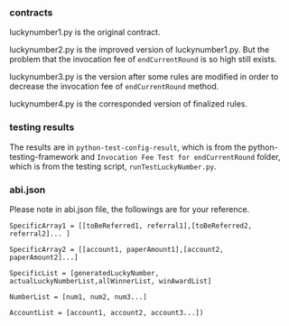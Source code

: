 ### contracts
luckynumber1.py is the original contract.

luckynumber2.py is the improved version of luckynumber1.py. But the problem that the invocation fee of ```endCurrentRound``` is so high still exists.

luckynumber3.py is the version after some rules are modified in order to decrease the invocation fee of ```endCurrentRound``` method.

luckynumber4.py is the corresponded version of finalized rules.

### testing results
The results are in ```python-test-config-result```, which is from the python-testing-framework and ```Invocation Fee Test for endCurrentRound``` folder, which is from the testing script, ```runTestLuckyNumber.py```.


### abi.json
Please note in abi.json file, the followings are for your reference.
```
SpecificArray1 = [[toBeReferred1, referral1],[toBeReferred2, referral2]... ]

SpecificArray2 = [[account1, paperAmount1],[account2, paperAmount2]...]

SpecificList = [generatedLuckyNumber, actualLuckyNumberList,allWinnerList, winAwardList]

NumberList = [num1, num2, num3...]

AccountList = [account1, account2, account3...])
```